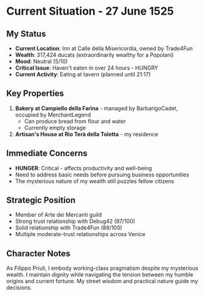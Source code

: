 # Current Situation - 27 June 1525

## My Status
- **Current Location**: Inn at Calle della Misericordia, owned by Trade4Fun
- **Wealth**: 317,424 ducats (extraordinarily wealthy for a Popolani)
- **Mood**: Neutral (5/10)
- **Critical Issue**: Haven't eaten in over 24 hours - HUNGRY
- **Current Activity**: Eating at tavern (planned until 21:17)

## Key Properties
1. **Bakery at Campiello della Farina** - managed by BarbarigoCadet, occupied by MerchantLegend
   - Can produce bread from flour and water
   - Currently empty storage
2. **Artisan's House at Rio Terà della Toletta** - my residence

## Immediate Concerns
- **HUNGER**: Critical - affects productivity and well-being
- Need to address basic needs before pursuing business opportunities
- The mysterious nature of my wealth still puzzles fellow citizens

## Strategic Position
- Member of Arte dei Mercanti guild
- Strong trust relationship with Debug42 (97/100)
- Solid relationship with Trade4Fun (88/100)
- Multiple moderate-trust relationships across Venice

## Character Notes
As Filippo Priuli, I embody working-class pragmatism despite my mysterious wealth. I maintain dignity while navigating the tension between my humble origins and current fortune. My street wisdom and practical nature guide my decisions.